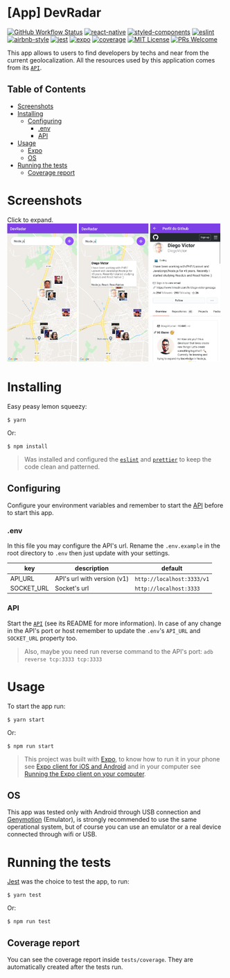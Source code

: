 # [App] DevRadar
[![GitHub Workflow Status](https://img.shields.io/github/workflow/status/DiegoVictor/devradar-app/Pipeline?logo=github&style=flat-square)](https://github.com/DiegoVictor/devradar-app/actions)
[![react-native](https://img.shields.io/badge/react--native-0.67.4-61dafb?style=flat-square&logo=react)](https://reactnative.dev/)
[![styled-components](https://img.shields.io/badge/styled_components-5.3.5-db7b86?style=flat-square&logo=styled-components)](https://styled-components.com/)
[![eslint](https://img.shields.io/badge/eslint-8.12.0-4b32c3?style=flat-square&logo=eslint)](https://eslint.org/)
[![airbnb-style](https://flat.badgen.net/badge/style-guide/airbnb/ff5a5f?icon=airbnb)](https://github.com/airbnb/javascript)
[![jest](https://img.shields.io/badge/jest-26.6.3-brightgreen?style=flat-square&logo=jest)](https://jestjs.io/)
[![expo](https://img.shields.io/badge/expo-44.0.6-000000?style=flat-square&logo=expo)](https://expo.io/)
[![coverage](https://img.shields.io/codecov/c/gh/DiegoVictor/devradar-app?logo=codecov&style=flat-square)](https://codecov.io/gh/DiegoVictor/devradar-app)
[![MIT License](https://img.shields.io/badge/license-MIT-green?style=flat-square)](https://github.com/DiegoVictor/devradar-app/blob/main/LICENSE)
[![PRs Welcome](https://img.shields.io/badge/PRs-welcome-brightgreen.svg?style=flat-square)](http://makeapullrequest.com)

This app allows to users to find developers by techs and near from the current geolocalization. All the resources used by this application comes from its [`API`](https://github.com/DiegoVictor/devradar-api).

## Table of Contents
* [Screenshots](#screenshots)
* [Installing](#installing)
  * [Configuring](#configuring)
    * [.env](#env)
    * [API](#api)
* [Usage](#usage)
  * [Expo](#expo)
  * [OS](#os)
* [Running the tests](#running-the-tests)
  * [Coverage report](#coverage-report)

# Screenshots
Click to expand.<br>
<img src="https://raw.githubusercontent.com/DiegoVictor/devradar-app/main/screenshots/map.jpg" width="32%" />
<img src="https://raw.githubusercontent.com/DiegoVictor/devradar-app/main/screenshots/callout.jpg" width="32%" />
<img src="https://raw.githubusercontent.com/DiegoVictor/devradar-app/main/screenshots/profile.jpg" width="32%" />

# Installing
Easy peasy lemon squeezy:
```
$ yarn
```
Or:
```
$ npm install
```
> Was installed and configured the [`eslint`](https://eslint.org/) and [`prettier`](https://prettier.io/) to keep the code clean and patterned.

## Configuring
Configure your environment variables and remember to start the [API](https://github.com/DiegoVictor/devradar-api) before to start this app.

### .env
In this file you may configure the API's url. Rename the `.env.example` in the root directory to `.env` then just update with your settings.

key|description|default
---|---|---
API_URL|API's url with version (v1)|`http://localhost:3333/v1`
SOCKET_URL|Socket's url|`http://localhost:3333`

### API
Start the [`API`](https://github.com/DiegoVictor/devradar-api) (see its README for more information). In case of any change in the API's port or host remember to update the `.env`'s `API_URL` and `SOCKET_URL` property too.
> Also, maybe you need run reverse command to the API's port: `adb reverse tcp:3333 tcp:3333`

# Usage
To start the app run:
```
$ yarn start
```
Or:
```
$ npm run start
```
> This project was built with [Expo](https://expo.io), to know how to run it in your phone see [Expo client for iOS and Android](https://docs.expo.io/versions/v37.0.0/get-started/installation/#2-mobile-app-expo-client-for-ios) and in your computer see [Running the Expo client on your computer](https://docs.expo.io/versions/v37.0.0/get-started/installation/#running-the-expo-client-on-your-computer).

## OS
This app was tested only with Android through USB connection and [Genymotion](https://www.genymotion.com/) (Emulator), is strongly recommended to use the same operational system, but of course you can use an emulator or a real device connected through wifi or USB.

# Running the tests
[Jest](https://jestjs.io/) was the choice to test the app, to run:
```
$ yarn test
```
Or:
```
$ npm run test
```

## Coverage report
You can see the coverage report inside `tests/coverage`. They are automatically created after the tests run.
